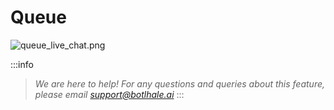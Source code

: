 # Queue

![queue_live_chat.png](https://stoplight.io/api/v1/projects/cHJqOjU4NzU5/images/mf8zrDUM4ro)

:::info
> *We are here to help! For any questions and queries about this feature, please email support@botlhale.ai*
:::
